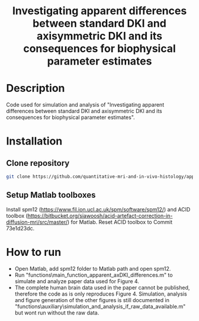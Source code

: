 <div align="center">

# Investigating apparent differences between standard DKI and axisymmetric DKI and its consequences for biophysical parameter estimates

</div>

# Description
Code used for simulation and analysis of "Investigating apparent differences between standard DKI and axisymmetric DKI and its consequences for biophysical parameter estimates". 
# Installation
## Clone repository
```bash
git clone https://github.com/quantitative-mri-and-in-vivo-histology/apparent_axDKI_differences.git
```

## Setup Matlab toolboxes
Install spm12 (https://www.fil.ion.ucl.ac.uk/spm/software/spm12/) and ACID toolbox (https://bitbucket.org/siawoosh/acid-artefact-correction-in-diffusion-mri/src/master/) for Matlab. Reset ACID toolbox to Commit 73e1d23dc.
# How to run
- Open Matlab, add spm12 folder to Matlab path and open spm12. 
- Run "functions\main_function_apparent_axDKI_differences.m" to simulate and analyze paper data used for Figure 4. 
- The complete human brain data used in the paper cannot be published, therefore the code as is only reproduces Figure 4. Simulation, analysis and figure generation of the other figures is still documented in "functions\auxiliary\simulation_and_analysis_if_raw_data_available.m" but wont run without the raw data.


